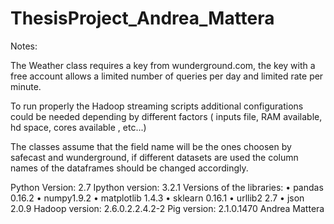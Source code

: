 # ThesisProject_Andrea_Mattera
Notes:

The Weather class requires a key from wunderground.com, the key with a free account allows a
limited number of queries per day and limited rate per minute.

To run properly the Hadoop streaming scripts additional configurations could be
needed depending by different factors ( inputs file, RAM available, hd space,
cores available , etc...)

The classes assume that the field name will be the ones choosen by safecast and
wunderground, if different datasets are used the column names of the
dataframes should be changed accordingly.

Python Version: 2.7
Ipython version: 3.2.1
Versions of the libraries:
• pandas 0.16.2
• numpy1.9.2
• matplotlib 1.4.3
• sklearn 0.16.1
• urllib2 2.7
• json 2.0.9
Hadoop version: 2.6.0.2.2.4.2-2
Pig version: 2.1.0.1470
Andrea Mattera

